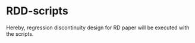 # RDD-scripts
Hereby, regression discontinuity design for RD paper will be executed with the scripts.
